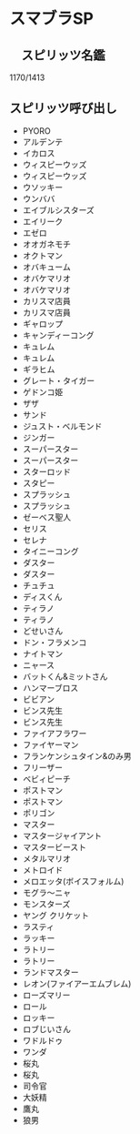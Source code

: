 # スマブラSP
## 　スピリッツ名鑑
1170/1413

## スピリッツ呼び出し
* PYORO
* アルデンテ
* イカロス
* ウィスピーウッズ
* ウィスピーウッズ
* ウソッキー
* ウンババ
* エイブルシスターズ
* エイリーク
* エゼロ
* オオガネモチ
* オクトマン
* オバキューム
* オバケマリオ
* オバケマリオ
* カリスマ店員
* カリスマ店員
* ギャロップ
* キャンディーコング
* キュレム
* キュレム
* ギラヒム
* グレート・タイガー
* ゲドンコ姫
* ザザ
* サンド
* ジュスト・ベルモンド
* ジンガー
* スーパースター
* スーパースター
* スターロッド
* スタピー
* スプラッシュ
* スプラッシュ
* ゼーベス聖人
* セリス
* セレナ
* タイニーコング
* ダスター
* ダスター
* チュチュ
* ディスくん
* ティラノ
* ティラノ
* どせいさん
* ドン・フラメンコ
* ナイトマン
* ニャース
* バットくん&ミットさん 
* ハンマーブロス
* ビビアン
* ビンス先生
* ビンス先生
* ファイアフラワー
* ファイヤーマン
* フランケンシュタイン&のみ男
* フリーザー
* ベビィピーチ
* ポストマン
* ポストマン
* ポリゴン
* マスター
* マスタージャイアント
* マスタービースト
* メタルマリオ
* メトロイド
* メロエッタ(ボイスフォルム)
* モグラ〜ニャ
* モンスターズ
* ヤング クリケット
* ラスティ
* ラッキー
* ラトリー
* ラトリー
* ランドマスター
* レオン(ファイアーエムブレム)
* ローズマリー
* ロール
* ロッキー
* ロブじいさん
* ワドルドゥ
* ワンダ
* 桜丸
* 桜丸
* 司令官
* 大妖精
* 鷹丸
* 狼男